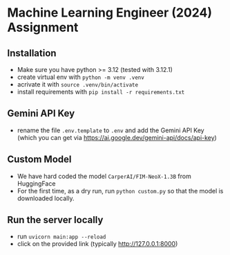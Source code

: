 # Machine Learning Engineer (2024) Assignment

## Installation
- Make sure you have python >= 3.12 (tested with 3.12.1)
- create virtual env with `python -m venv .venv`
- acrivate it with `source .venv/bin/activate`
- install requirements with `pip install -r requirements.txt`

## Gemini API Key
- rename the file `.env.template` to `.env` and add the Gemini API Key (which you can get via https://ai.google.dev/gemini-api/docs/api-key)

## Custom Model
- We have hard coded the model `CarperAI/FIM-NeoX-1.3B` from HuggingFace
- For the first time, as a dry run, run `python custom.py` so that the model is downloaded locally.

## Run the server locally
- run `uvicorn main:app --reload`
- click on the provided link (typically http://127.0.0.1:8000)